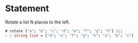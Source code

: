 # Statement

Rotate a list N places to the left.

```ocaml
# rotate ["a"; "b"; "c"; "d"; "e"; "f"; "g"; "h"] 3;;
- : string list = ["d"; "e"; "f"; "g"; "h"; "a"; "b"; "c"]
```